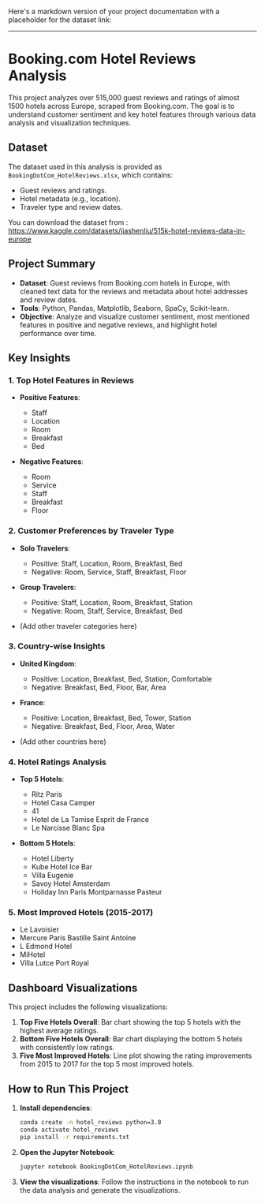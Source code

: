 Here's a markdown version of your project documentation with a placeholder for the dataset link:

---

# Booking.com Hotel Reviews Analysis

This project analyzes over 515,000 guest reviews and ratings of almost 1500 hotels across Europe, scraped from Booking.com. The goal is to understand customer sentiment and key hotel features through various data analysis and visualization techniques.

## Dataset

The dataset used in this analysis is provided as `BookingDotCom_HotelReviews.xlsx`, which contains:
- Guest reviews and ratings.
- Hotel metadata (e.g., location).
- Traveler type and review dates.

You can download the dataset from : https://www.kaggle.com/datasets/jiashenliu/515k-hotel-reviews-data-in-europe

## Project Summary

- **Dataset**: Guest reviews from Booking.com hotels in Europe, with cleaned text data for the reviews and metadata about hotel addresses and review dates.
- **Tools**: Python, Pandas, Matplotlib, Seaborn, SpaCy, Scikit-learn.
- **Objective**: Analyze and visualize customer sentiment, most mentioned features in positive and negative reviews, and highlight hotel performance over time.

## Key Insights

### 1. Top Hotel Features in Reviews

- **Positive Features**:
    - Staff
    - Location
    - Room
    - Breakfast
    - Bed

- **Negative Features**:
    - Room
    - Service
    - Staff
    - Breakfast
    - Floor

### 2. Customer Preferences by Traveler Type

- **Solo Travelers**:
    - Positive: Staff, Location, Room, Breakfast, Bed
    - Negative: Room, Service, Staff, Breakfast, Floor

- **Group Travelers**:
    - Positive: Staff, Location, Room, Breakfast, Station
    - Negative: Room, Staff, Service, Breakfast, Bed

- (Add other traveler categories here)

### 3. Country-wise Insights

- **United Kingdom**:
    - Positive: Location, Breakfast, Bed, Station, Comfortable
    - Negative: Breakfast, Bed, Floor, Bar, Area

- **France**:
    - Positive: Location, Breakfast, Bed, Tower, Station
    - Negative: Breakfast, Bed, Floor, Area, Water

- (Add other countries here)

### 4. Hotel Ratings Analysis

- **Top 5 Hotels**:
    - Ritz Paris
    - Hotel Casa Camper
    - 41
    - Hotel de La Tamise Esprit de France
    - Le Narcisse Blanc Spa

- **Bottom 5 Hotels**:
    - Hotel Liberty
    - Kube Hotel Ice Bar
    - Villa Eugenie
    - Savoy Hotel Amsterdam
    - Holiday Inn Paris Montparnasse Pasteur

### 5. Most Improved Hotels (2015-2017)

- Le Lavoisier
- Mercure Paris Bastille Saint Antoine
- L Edmond Hotel
- MiHotel
- Villa Lutce Port Royal

## Dashboard Visualizations

This project includes the following visualizations:
1. **Top Five Hotels Overall**: Bar chart showing the top 5 hotels with the highest average ratings.
2. **Bottom Five Hotels Overall**: Bar chart displaying the bottom 5 hotels with consistently low ratings.
3. **Five Most Improved Hotels**: Line plot showing the rating improvements from 2015 to 2017 for the top 5 most improved hotels.

## How to Run This Project

1. **Install dependencies**:

    ```bash
    conda create -n hotel_reviews python=3.8
    conda activate hotel_reviews
    pip install -r requirements.txt
    ```

2. **Open the Jupyter Notebook**:

    ```bash
    jupyter notebook BookingDotCom_HotelReviews.ipynb
    ```

3. **View the visualizations**: Follow the instructions in the notebook to run the data analysis and generate the visualizations.

